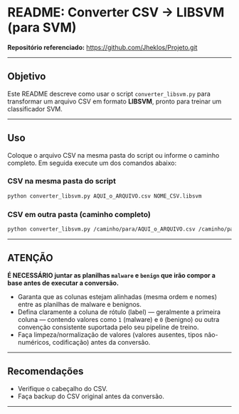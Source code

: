 # README: Converter CSV → LIBSVM (para SVM)

**Repositório referenciado:** https://github.com/Jheklos/Projeto.git

---

## Objetivo
Este README descreve como usar o script `converter_libsvm.py` para transformar um arquivo CSV em formato **LIBSVM**, pronto para treinar um classificador SVM.

---

## Uso
Coloque o arquivo CSV na mesma pasta do script ou informe o caminho completo. Em seguida execute um dos comandos abaixo:

### CSV na mesma pasta do script
```bash
python converter_libsvm.py AQUI_o_ARQUIVO.csv NOME_CSV.libsvm
```

### CSV em outra pasta (caminho completo)
```bash
python converter_libsvm.py /caminho/para/AQUI_o_ARQUIVO.csv /caminho/para/NOME_CSV.libsvm
```

---

## ATENÇÃO
**É NECESSÁRIO juntar as planilhas `malware` e `benign` que irão compor a base antes de executar a conversão.**

- Garanta que as colunas estejam alinhadas (mesma ordem e nomes) entre as planilhas de malware e benignos.
- Defina claramente a coluna de rótulo (label) — geralmente a primeira coluna — contendo valores como `1` (malware) e `0` (benigno) ou outra convenção consistente suportada pelo seu pipeline de treino.
- Faça limpeza/normalização de valores (valores ausentes, tipos não-numéricos, codificação) antes da conversão.

---

## Recomendações
- Verifique o cabeçalho do CSV.
- Faça backup do CSV original antes da conversão.

---
